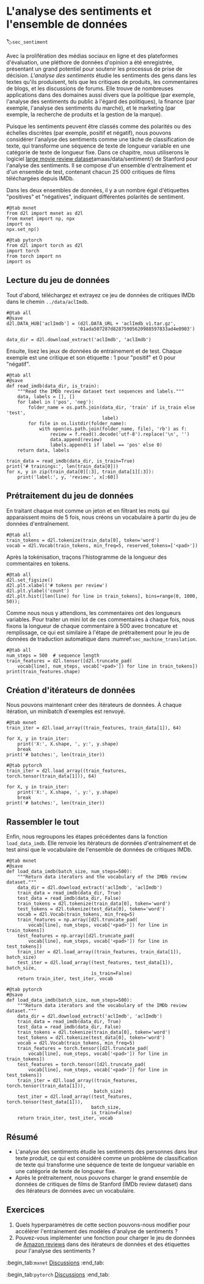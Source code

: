 # L'analyse des sentiments et l'ensemble de données
:label:`sec_sentiment` 

 
Avec la prolifération des médias sociaux en ligne
et des plateformes d'évaluation,
une pléthore de
données d'opinion
a été enregistrée,
présentant un grand potentiel pour
soutenir les processus de prise de décision.
*L'analyse des sentiments*
étudie les sentiments des gens
dans les textes qu'ils produisent,
tels que les critiques de produits,
les commentaires de blogs,
et
les discussions de forums.
Elle trouve de nombreuses applications
dans des domaines aussi divers que 
la politique (par exemple, l'analyse des sentiments du public à l'égard des politiques),
la finance (par exemple, l'analyse des sentiments du marché),
et 
le marketing (par exemple, la recherche de produits et la gestion de la marque).

Puisque les sentiments
peuvent être classés
comme des polarités ou des échelles discrètes (par exemple, positif et négatif),
nous pouvons considérer 
l'analyse des sentiments 
comme une tâche de classification de texte,
qui transforme une séquence de texte de longueur variable
en une catégorie de texte de longueur fixe.
Dans ce chapitre,
nous utiliserons le logiciel [large movie review dataset](https://ai.stanford.edu/~)amaas/data/sentiment/)
de Stanford pour l'analyse des sentiments. 
Il se compose d'un ensemble d'entraînement et d'un ensemble de test,
contenant chacun 25 000 critiques de films téléchargées depuis IMDb.
 
Dans les deux ensembles de données,
il y a un nombre égal d'étiquettes "positives" et "négatives",
indiquant différentes polarités de sentiment.

```{.python .input}
#@tab mxnet
from d2l import mxnet as d2l
from mxnet import np, npx
import os
npx.set_np()
```

```{.python .input}
#@tab pytorch
from d2l import torch as d2l
import torch
from torch import nn
import os
```

## Lecture du jeu de données

Tout d'abord, téléchargez et extrayez ce jeu de données de critiques IMDb
dans le chemin `../data/aclImdb`.

```{.python .input}
#@tab all
#@save
d2l.DATA_HUB['aclImdb'] = (d2l.DATA_URL + 'aclImdb_v1.tar.gz', 
                          '01ada507287d82875905620988597833ad4e0903')

data_dir = d2l.download_extract('aclImdb', 'aclImdb')
```

Ensuite, lisez les jeux de données de entrainement et de test. Chaque exemple est une critique et son étiquette : 1 pour "positif" et 0 pour "négatif".

```{.python .input}
#@tab all
#@save
def read_imdb(data_dir, is_train):
    """Read the IMDb review dataset text sequences and labels."""
    data, labels = [], []
    for label in ('pos', 'neg'):
        folder_name = os.path.join(data_dir, 'train' if is_train else 'test',
                                   label)
        for file in os.listdir(folder_name):
            with open(os.path.join(folder_name, file), 'rb') as f:
                review = f.read().decode('utf-8').replace('\n', '')
                data.append(review)
                labels.append(1 if label == 'pos' else 0)
    return data, labels

train_data = read_imdb(data_dir, is_train=True)
print('# trainings:', len(train_data[0]))
for x, y in zip(train_data[0][:3], train_data[1][:3]):
    print('label:', y, 'review:', x[:60])
```

## Prétraitement du jeu de données

En traitant chaque mot comme un jeton
et en filtrant les mots qui apparaissent moins de 5 fois,
nous créons un vocabulaire à partir du jeu de données d'entraînement.

```{.python .input}
#@tab all
train_tokens = d2l.tokenize(train_data[0], token='word')
vocab = d2l.Vocab(train_tokens, min_freq=5, reserved_tokens=['<pad>'])
```

Après la tokénisation,
traçons l'histogramme de
la longueur des commentaires en tokens.

```{.python .input}
#@tab all
d2l.set_figsize()
d2l.plt.xlabel('# tokens per review')
d2l.plt.ylabel('count')
d2l.plt.hist([len(line) for line in train_tokens], bins=range(0, 1000, 50));
```

Comme nous nous y attendions,
les commentaires ont des longueurs variables.
Pour traiter
un mini lot de ces commentaires à chaque fois,
nous fixons la longueur de chaque commentaire à 500 avec troncature et remplissage,
ce qui est similaire à 
l'étape de prétraitement 
pour le jeu de données de traduction automatique
dans :numref:`sec_machine_translation`.

```{.python .input}
#@tab all
num_steps = 500  # sequence length
train_features = d2l.tensor([d2l.truncate_pad(
    vocab[line], num_steps, vocab['<pad>']) for line in train_tokens])
print(train_features.shape)
```

## Création d'itérateurs de données

Nous pouvons maintenant créer des itérateurs de données.
À chaque itération, un minibatch d'exemples est renvoyé.

```{.python .input}
#@tab mxnet
train_iter = d2l.load_array((train_features, train_data[1]), 64)

for X, y in train_iter:
    print('X:', X.shape, ', y:', y.shape)
    break
print('# batches:', len(train_iter))
```

```{.python .input}
#@tab pytorch
train_iter = d2l.load_array((train_features, torch.tensor(train_data[1])), 64)

for X, y in train_iter:
    print('X:', X.shape, ', y:', y.shape)
    break
print('# batches:', len(train_iter))
```

## Rassembler le tout

Enfin, nous regroupons les étapes précédentes dans la fonction `load_data_imdb`.
Elle renvoie les itérateurs de données d'entraînement et de test ainsi que le vocabulaire de l'ensemble de données de critiques IMDb.

```{.python .input}
#@tab mxnet
#@save
def load_data_imdb(batch_size, num_steps=500):
    """Return data iterators and the vocabulary of the IMDb review dataset."""
    data_dir = d2l.download_extract('aclImdb', 'aclImdb')
    train_data = read_imdb(data_dir, True)
    test_data = read_imdb(data_dir, False)
    train_tokens = d2l.tokenize(train_data[0], token='word')
    test_tokens = d2l.tokenize(test_data[0], token='word')
    vocab = d2l.Vocab(train_tokens, min_freq=5)
    train_features = np.array([d2l.truncate_pad(
        vocab[line], num_steps, vocab['<pad>']) for line in train_tokens])
    test_features = np.array([d2l.truncate_pad(
        vocab[line], num_steps, vocab['<pad>']) for line in test_tokens])
    train_iter = d2l.load_array((train_features, train_data[1]), batch_size)
    test_iter = d2l.load_array((test_features, test_data[1]), batch_size,
                               is_train=False)
    return train_iter, test_iter, vocab
```

```{.python .input}
#@tab pytorch
#@save
def load_data_imdb(batch_size, num_steps=500):
    """Return data iterators and the vocabulary of the IMDb review dataset."""
    data_dir = d2l.download_extract('aclImdb', 'aclImdb')
    train_data = read_imdb(data_dir, True)
    test_data = read_imdb(data_dir, False)
    train_tokens = d2l.tokenize(train_data[0], token='word')
    test_tokens = d2l.tokenize(test_data[0], token='word')
    vocab = d2l.Vocab(train_tokens, min_freq=5)
    train_features = torch.tensor([d2l.truncate_pad(
        vocab[line], num_steps, vocab['<pad>']) for line in train_tokens])
    test_features = torch.tensor([d2l.truncate_pad(
        vocab[line], num_steps, vocab['<pad>']) for line in test_tokens])
    train_iter = d2l.load_array((train_features, torch.tensor(train_data[1])),
                                batch_size)
    test_iter = d2l.load_array((test_features, torch.tensor(test_data[1])),
                               batch_size,
                               is_train=False)
    return train_iter, test_iter, vocab
```

## Résumé

* L'analyse des sentiments étudie les sentiments des personnes dans leur texte produit, ce qui est considéré comme un problème de classification de texte qui transforme une séquence de texte de longueur variable
en une catégorie de texte de longueur fixe.
* Après le prétraitement, nous pouvons charger le grand ensemble de données de critiques de films de Stanford (IMDb review dataset) dans des itérateurs de données avec un vocabulaire.


## Exercices


 1. Quels hyperparamètres de cette section pouvons-nous modifier pour accélérer l'entrainement des modèles d'analyse de sentiments ?
1. Pouvez-vous implémenter une fonction pour charger le jeu de données de [Amazon reviews](https://snap.stanford.edu/data/web-Amazon.html) dans des itérateurs de données et des étiquettes pour l'analyse des sentiments ?


:begin_tab:`mxnet`
[Discussions](https://discuss.d2l.ai/t/391)
:end_tab:

:begin_tab:`pytorch`
[Discussions](https://discuss.d2l.ai/t/1387)
:end_tab:
